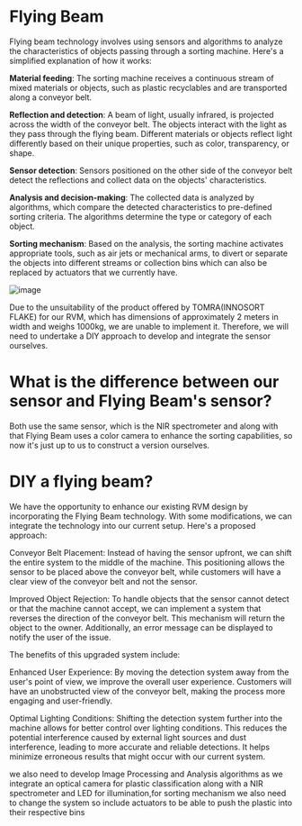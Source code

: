 # Flying Beam

Flying beam technology involves using sensors and algorithms to analyze the characteristics of objects passing through a sorting machine. Here's a simplified explanation of how it works:

**Material feeding**: The sorting machine receives a continuous stream of mixed materials or objects, such as plastic recyclables and are transported along a conveyor belt.

**Reflection and detection**: A beam of light, usually infrared, is projected across the width of the conveyor belt. The objects interact with the light as they pass through the flying beam. Different materials or objects reflect light differently based on their unique properties, such as color, transparency, or shape.

**Sensor detection**: Sensors positioned on the other side of the conveyor belt detect the reflections and collect data on the objects' characteristics.

**Analysis and decision-making**: The collected data is analyzed by algorithms, which compare the detected characteristics to pre-defined sorting criteria. The algorithms determine the type or category of each object.

**Sorting mechanism**: Based on the analysis, the sorting machine activates appropriate tools, such as air jets or mechanical arms, to divert or separate the objects into different streams or collection bins which can also be replaced by actuators that we currently have.

![image](https://github.com/abdulla-plaper/Flying_Beam/assets/132251249/b3fd1494-179b-44c0-8d66-ae40646b5149)

Due to the unsuitability of the product offered by TOMRA(INNOSORT FLAKE) for our RVM, which has dimensions of approximately 2 meters in width and weighs 1000kg, we are unable to implement it. Therefore, we will need to undertake a DIY approach to develop and integrate the sensor ourselves.

# What is the difference between our sensor and Flying Beam's sensor?
Both use the same sensor, which is the NIR spectrometer and along with that Flying Beam uses a color camera to enhance the sorting capabilities, so now it's just up to us to construct a version ourselves.

# DIY a flying beam?

We have the opportunity to enhance our existing RVM design by incorporating the Flying Beam technology. With some modifications, we can integrate the technology into our current setup. Here's a proposed approach:

Conveyor Belt Placement: Instead of having the sensor upfront, we can shift the entire system to the middle of the machine. This positioning allows the sensor to be placed above the conveyor belt, while customers will have a clear view of the conveyor belt and not the sensor.

Improved Object Rejection: To handle objects that the sensor cannot detect or that the machine cannot accept, we can implement a system that reverses the direction of the conveyor belt. This mechanism will return the object to the owner. Additionally, an error message can be displayed to notify the user of the issue.

The benefits of this upgraded system include:

Enhanced User Experience: By moving the detection system away from the user's point of view, we improve the overall user experience. Customers will have an unobstructed view of the conveyor belt, making the process more engaging and user-friendly.

Optimal Lighting Conditions: Shifting the detection system further into the machine allows for better control over lighting conditions. This reduces the potential interference caused by external light sources and dust interference, leading to more accurate and reliable detections. It helps minimize erroneous results that might occur with our current system.

we also need to develop Image Processing and Analysis algorithms as we integrate an optical camera for plastic classification along with a NIR spectrometer and LED for illumination,for sorting mechanism we also need to change the system so include actuators to be able to push the plastic into their respective bins



